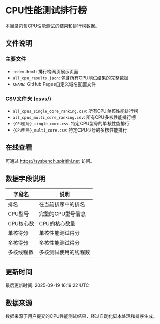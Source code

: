 # CPU性能测试排行榜

本目录包含CPU性能测试的结果和排行榜数据。

## 文件说明

### 主要文件
- `index.html`: 排行榜网页展示页面
- `all_cpu_results.json`: 包含所有CPU测试结果的完整数据
- `CNAME`: GitHub Pages自定义域名配置文件

### CSV文件夹 (csvs/)
- `all_cpus_single_core_ranking.csv`: 所有CPU单核性能排行榜
- `all_cpus_multi_core_ranking.csv`: 所有CPU多核性能排行榜
- `{CPU型号}_single_core.csv`: 特定CPU型号的单核性能排行
- `{CPU型号}_multi_core.csv`: 特定CPU型号的多核性能排行

## 在线查看

可通过 https://sysbench.spiritlhl.net 访问。

## 数据字段说明

| 字段名 | 说明 |
|--------|------|
| 排名 | 在当前排序中的排名 |
| CPU型号 | 完整的CPU型号信息 |
| CPU核心数 | CPU的核心数量 |
| 单核得分 | 单核性能测试得分 |
| 多核得分 | 多核性能测试得分 |
| 多核线程数 | 多核测试使用的线程数 |

## 更新时间

最后更新时间: 2025-09-19 16:19:22 UTC

## 数据来源

数据来源于用户提交的CPU性能测试结果，经过自动化脚本处理和排序生成。
